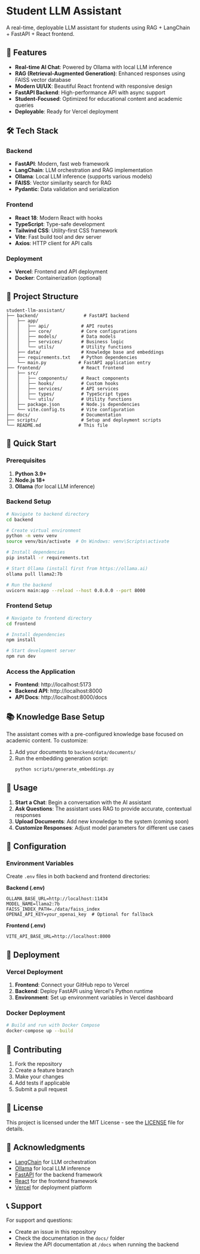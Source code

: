 # Student LLM Assistant

A real-time, deployable LLM assistant for students using RAG + LangChain + FastAPI + React frontend.

## 🚀 Features

- **Real-time AI Chat**: Powered by Ollama with local LLM inference
- **RAG (Retrieval-Augmented Generation)**: Enhanced responses using FAISS vector database
- **Modern UI/UX**: Beautiful React frontend with responsive design
- **FastAPI Backend**: High-performance API with async support
- **Student-Focused**: Optimized for educational content and academic queries
- **Deployable**: Ready for Vercel deployment

## 🛠️ Tech Stack

### Backend

- **FastAPI**: Modern, fast web framework
- **LangChain**: LLM orchestration and RAG implementation
- **Ollama**: Local LLM inference (supports various models)
- **FAISS**: Vector similarity search for RAG
- **Pydantic**: Data validation and serialization

### Frontend

- **React 18**: Modern React with hooks
- **TypeScript**: Type-safe development
- **Tailwind CSS**: Utility-first CSS framework
- **Vite**: Fast build tool and dev server
- **Axios**: HTTP client for API calls

### Deployment

- **Vercel**: Frontend and API deployment
- **Docker**: Containerization (optional)

## 📁 Project Structure

```
student-llm-assistant/
├── backend/                 # FastAPI backend
│   ├── app/
│   │   ├── api/            # API routes
│   │   ├── core/           # Core configurations
│   │   ├── models/         # Data models
│   │   ├── services/       # Business logic
│   │   └── utils/          # Utility functions
│   ├── data/               # Knowledge base and embeddings
│   ├── requirements.txt    # Python dependencies
│   └── main.py            # FastAPI application entry
├── frontend/               # React frontend
│   ├── src/
│   │   ├── components/     # React components
│   │   ├── hooks/          # Custom hooks
│   │   ├── services/       # API services
│   │   ├── types/          # TypeScript types
│   │   └── utils/          # Utility functions
│   ├── package.json        # Node.js dependencies
│   └── vite.config.ts      # Vite configuration
├── docs/                   # Documentation
├── scripts/                # Setup and deployment scripts
└── README.md              # This file
```

## 🚀 Quick Start

### Prerequisites

1. **Python 3.9+**
2. **Node.js 18+**
3. **Ollama** (for local LLM inference)

### Backend Setup

```bash
# Navigate to backend directory
cd backend

# Create virtual environment
python -m venv venv
source venv/bin/activate  # On Windows: venv\Scripts\activate

# Install dependencies
pip install -r requirements.txt

# Start Ollama (install first from https://ollama.ai)
ollama pull llama2:7b

# Run the backend
uvicorn main:app --reload --host 0.0.0.0 --port 8000
```

### Frontend Setup

```bash
# Navigate to frontend directory
cd frontend

# Install dependencies
npm install

# Start development server
npm run dev
```

### Access the Application

- **Frontend**: http://localhost:5173
- **Backend API**: http://localhost:8000
- **API Docs**: http://localhost:8000/docs

## 📚 Knowledge Base Setup

The assistant comes with a pre-configured knowledge base focused on academic content. To customize:

1. Add your documents to `backend/data/documents/`
2. Run the embedding generation script:
   ```bash
   python scripts/generate_embeddings.py
   ```

## 🎯 Usage

1. **Start a Chat**: Begin a conversation with the AI assistant
2. **Ask Questions**: The assistant uses RAG to provide accurate, contextual responses
3. **Upload Documents**: Add new knowledge to the system (coming soon)
4. **Customize Responses**: Adjust model parameters for different use cases

## 🔧 Configuration

### Environment Variables

Create `.env` files in both backend and frontend directories:

**Backend (.env)**

```env
OLLAMA_BASE_URL=http://localhost:11434
MODEL_NAME=llama2:7b
FAISS_INDEX_PATH=./data/faiss_index
OPENAI_API_KEY=your_openai_key  # Optional for fallback
```

**Frontend (.env)**

```env
VITE_API_BASE_URL=http://localhost:8000
```

## 🚀 Deployment

### Vercel Deployment

1. **Frontend**: Connect your GitHub repo to Vercel
2. **Backend**: Deploy FastAPI using Vercel's Python runtime
3. **Environment**: Set up environment variables in Vercel dashboard

### Docker Deployment

```bash
# Build and run with Docker Compose
docker-compose up --build
```

## 🤝 Contributing

1. Fork the repository
2. Create a feature branch
3. Make your changes
4. Add tests if applicable
5. Submit a pull request

## 📄 License

This project is licensed under the MIT License - see the [LICENSE](LICENSE) file for details.

## 🙏 Acknowledgments

- [LangChain](https://langchain.com/) for LLM orchestration
- [Ollama](https://ollama.ai/) for local LLM inference
- [FastAPI](https://fastapi.tiangolo.com/) for the backend framework
- [React](https://reactjs.org/) for the frontend framework
- [Vercel](https://vercel.com/) for deployment platform

## 📞 Support

For support and questions:

- Create an issue in this repository
- Check the documentation in the `docs/` folder
- Review the API documentation at `/docs` when running the backend
